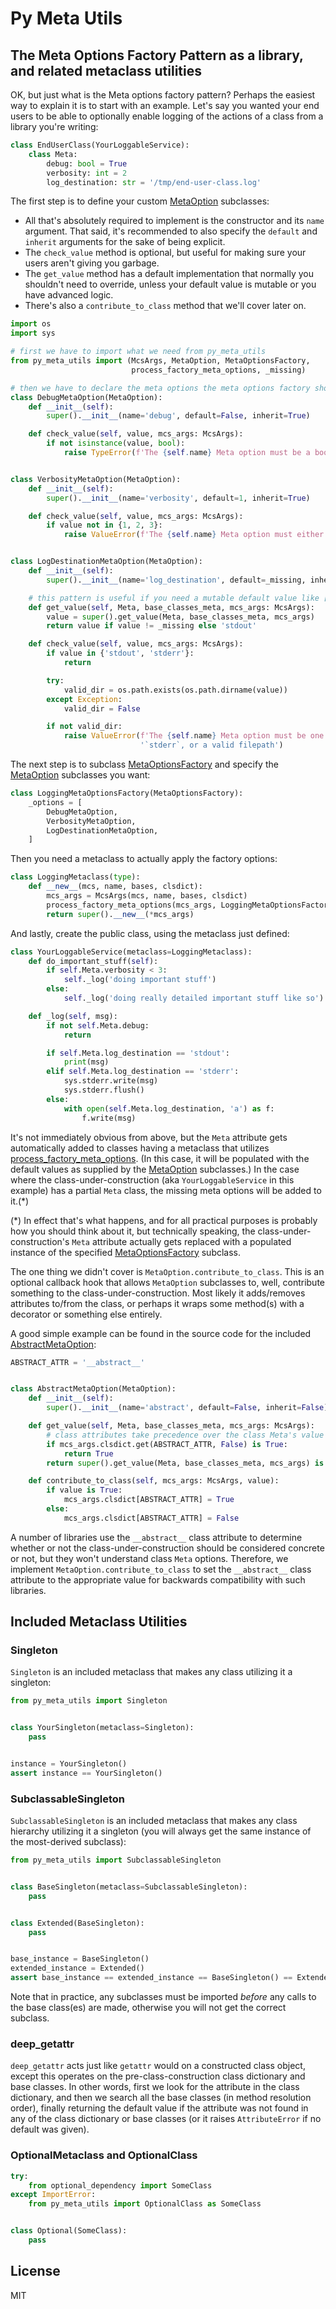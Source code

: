 # Py Meta Utils

## The Meta Options Factory Pattern as a library, and related metaclass utilities

OK, but just what is the Meta options factory pattern? Perhaps the easiest way to explain it is to start with an example. Let's say you wanted your end users to be able to optionally enable logging of the actions of a class from a library you're writing:

```python
class EndUserClass(YourLoggableService):
    class Meta:
        debug: bool = True
        verbosity: int = 2
        log_destination: str = '/tmp/end-user-class.log'
```

The first step is to define your custom [MetaOption](https://py-meta-utils.readthedocs.io/en/latest/api.html#py_meta_utils.MetaOption) subclasses:

- All that's absolutely required to implement is the constructor and its `name` argument. That said, it's recommended to also specify the `default` and `inherit` arguments for the sake of being explicit.
- The `check_value` method is optional, but useful for making sure your users aren't giving you garbage.
- The `get_value` method has a default implementation that normally you shouldn't need to override, unless your default value is mutable or you have advanced logic.
- There's also a `contribute_to_class` method that we'll cover later on.

```python
import os
import sys

# first we have to import what we need from py_meta_utils
from py_meta_utils import (McsArgs, MetaOption, MetaOptionsFactory,
                           process_factory_meta_options, _missing)

# then we have to declare the meta options the meta options factory should support
class DebugMetaOption(MetaOption):
    def __init__(self):
        super().__init__(name='debug', default=False, inherit=True)

    def check_value(self, value, mcs_args: McsArgs):
        if not isinstance(value, bool):
            raise TypeError(f'The {self.name} Meta option must be a bool')


class VerbosityMetaOption(MetaOption):
    def __init__(self):
        super().__init__(name='verbosity', default=1, inherit=True)

    def check_value(self, value, mcs_args: McsArgs):
        if value not in {1, 2, 3}:
            raise ValueError(f'The {self.name} Meta option must either 1, 2, or 3')


class LogDestinationMetaOption(MetaOption):
    def __init__(self):
        super().__init__(name='log_destination', default=_missing, inherit=True)

    # this pattern is useful if you need a mutable default value like [] or {}
    def get_value(self, Meta, base_classes_meta, mcs_args: McsArgs):
        value = super().get_value(Meta, base_classes_meta, mcs_args)
        return value if value != _missing else 'stdout'

    def check_value(self, value, mcs_args: McsArgs):
        if value in {'stdout', 'stderr'}:
            return

        try:
            valid_dir = os.path.exists(os.path.dirname(value))
        except Exception:
            valid_dir = False

        if not valid_dir:
            raise ValueError(f'The {self.name} Meta option must be one of `stdout`, '
                             '`stderr`, or a valid filepath')
```

The next step is to subclass [MetaOptionsFactory](https://py-meta-utils.readthedocs.io/en/latest/api.html#py_meta_utils.MetaOptionsFactory) and specify the [MetaOption](https://py-meta-utils.readthedocs.io/en/latest/api.html#py_meta_utils.MetaOption) subclasses you want:

```python
class LoggingMetaOptionsFactory(MetaOptionsFactory):
    _options = [
        DebugMetaOption,
        VerbosityMetaOption,
        LogDestinationMetaOption,
    ]
```

Then you need a metaclass to actually apply the factory options:

```python
class LoggingMetaclass(type):
    def __new__(mcs, name, bases, clsdict):
        mcs_args = McsArgs(mcs, name, bases, clsdict)
        process_factory_meta_options(mcs_args, LoggingMetaOptionsFactory)
        return super().__new__(*mcs_args)
```

And lastly, create the public class, using the metaclass just defined:

```python
class YourLoggableService(metaclass=LoggingMetaclass):
    def do_important_stuff(self):
        if self.Meta.verbosity < 3:
            self._log('doing important stuff')
        else:
            self._log('doing really detailed important stuff like so')

    def _log(self, msg):
        if not self.Meta.debug:
            return

        if self.Meta.log_destination == 'stdout':
            print(msg)
        elif self.Meta.log_destination == 'stderr':
            sys.stderr.write(msg)
            sys.stderr.flush()
        else:
            with open(self.Meta.log_destination, 'a') as f:
                f.write(msg)
```

It's not immediately obvious from above, but the `Meta` attribute gets automatically added to classes having a metaclass that utilizes [process_factory_meta_options](https://py-meta-utils.readthedocs.io/en/latest/api.html#py_meta_utils.process_factory_meta_options). (In this case, it will be populated with the default values as supplied by the [MetaOption](https://py-meta-utils.readthedocs.io/en/latest/api.html#py_meta_utils.MetaOption) subclasses.) In the case where the class-under-construction (aka `YourLoggableService` in this example) has a partial `Meta` class, the missing meta options will be added to it.(*)

(*) In effect that's what happens, and for all practical purposes is probably how you should think about it, but technically speaking, the class-under-construction's `Meta` attribute actually gets replaced with a populated instance of the specified [MetaOptionsFactory](https://py-meta-utils.readthedocs.io/en/latest/api.html#py_meta_utils.MetaOptionsFactory) subclass.

The one thing we didn't cover is `MetaOption.contribute_to_class`. This is an optional callback hook that allows `MetaOption` subclasses to, well, contribute something to the class-under-construction. Most likely it adds/removes attributes to/from the class, or perhaps it wraps some method(s) with a decorator or something else entirely. 

A good simple example can be found in the source code for the included [AbstractMetaOption](https://py-meta-utils.readthedocs.io/en/latest/api.html#py_meta_utils.AbstractMetaOption):

```python
ABSTRACT_ATTR = '__abstract__'


class AbstractMetaOption(MetaOption):
    def __init__(self):
        super().__init__(name='abstract', default=False, inherit=False)

    def get_value(self, Meta, base_classes_meta, mcs_args: McsArgs):
        # class attributes take precedence over the class Meta's value
        if mcs_args.clsdict.get(ABSTRACT_ATTR, False) is True:
            return True
        return super().get_value(Meta, base_classes_meta, mcs_args) is True

    def contribute_to_class(self, mcs_args: McsArgs, value):
        if value is True:
            mcs_args.clsdict[ABSTRACT_ATTR] = True
        else:
            mcs_args.clsdict[ABSTRACT_ATTR] = False
```

A number of libraries use the `__abstract__` class attribute to determine whether or not the class-under-construction should be considered concrete or not, but they won't understand class `Meta` options. Therefore, we implement `MetaOption.contribute_to_class` to set the `__abstract__` class attribute to the appropriate value for backwards compatibility with such libraries.

## Included Metaclass Utilities

### Singleton

`Singleton` is an included metaclass that makes any class utilizing it a singleton:

```python
from py_meta_utils import Singleton


class YourSingleton(metaclass=Singleton):
    pass


instance = YourSingleton()
assert instance == YourSingleton()
```

### SubclassableSingleton

`SubclassableSingleton` is an included metaclass that makes any class hierarchy utilizing it a singleton (you will always get the same instance of the most-derived subclass):

```python
from py_meta_utils import SubclassableSingleton


class BaseSingleton(metaclass=SubclassableSingleton):
    pass


class Extended(BaseSingleton):
    pass


base_instance = BaseSingleton()
extended_instance = Extended()
assert base_instance == extended_instance == BaseSingleton() == Extended()
```

Note that in practice, any subclasses must be imported *before* any calls to the base class(es) are made, otherwise you will not get the correct subclass.

### deep_getattr

`deep_getattr` acts just like `getattr` would on a constructed class object, except this operates on the pre-class-construction class dictionary and base classes. In other words, first we look for the attribute in the class dictionary, and then we search all the base classes (in method resolution order), finally returning the default value if the attribute was not found in any of the class dictionary or base classes (or it raises `AttributeError` if no default was given).

### OptionalMetaclass and OptionalClass

```python
try:
    from optional_dependency import SomeClass
except ImportError:
    from py_meta_utils import OptionalClass as SomeClass


class Optional(SomeClass):
    pass
```

## License

MIT
